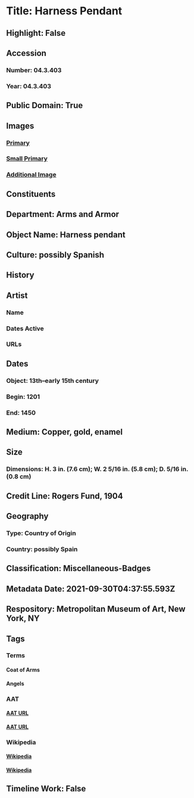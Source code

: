 # Title: Harness Pendant
## Highlight: False
## Accession
### Number: 04.3.403
### Year: 04.3.403
## Public Domain: True
## Images
### [Primary](https://images.metmuseum.org/CRDImages/aa/original/sf04-3-403s1.jpg)
### [Small Primary](https://images.metmuseum.org/CRDImages/aa/web-large/sf04-3-403s1.jpg)
### [Additional Image](https://images.metmuseum.org/CRDImages/aa/original/sf04-3-403s2.jpg)
## Constituents
## Department: Arms and Armor
## Object Name: Harness pendant
## Culture: possibly Spanish
## History
## Artist
### Name
### Dates Active
### URLs
## Dates
### Object: 13th–early 15th century
### Begin: 1201
### End: 1450
## Medium: Copper, gold, enamel
## Size
### Dimensions: H. 3 in. (7.6 cm); W. 2 5/16 in. (5.8 cm); D. 5/16 in. (0.8 cm)
## Credit Line: Rogers Fund, 1904
## Geography
### Type: Country of Origin
### Country: possibly Spain
## Classification: Miscellaneous-Badges
## Metadata Date: 2021-09-30T04:37:55.593Z
## Respository: Metropolitan Museum of Art, New York, NY
## Tags
### Terms
#### Coat of Arms
#### Angels
### AAT
#### [AAT URL](http://vocab.getty.edu/page/aat/300126352)
#### [AAT URL](http://vocab.getty.edu/page/aat/300379004)
### Wikipedia
#### [Wikipedia]()
#### [Wikipedia]()
## Timeline Work: False